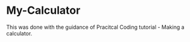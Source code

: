 # My-Calculator
This was done with the guidance of Pracitcal Coding tutorial - Making a calculator.
